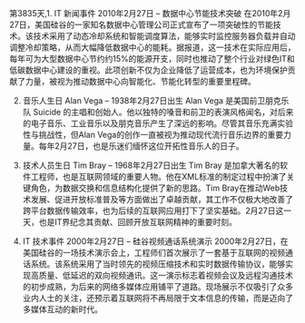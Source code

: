 第3835天,1. IT 新闻事件
2010年2月27日 – 数据中心节能技术突破
在2010年2月27日，美国硅谷的一家知名数据中心管理公司正式宣布了一项突破性的节能技术。该技术采用了动态冷却系统和智能调度算法，能够实时监控服务器负载并自动调整冷却策略，从而大幅降低数据中心的能耗。据报道，这一技术在实际应用后，每年可为大型数据中心节约约15%的能源开支，同时也推动了整个行业对绿色IT和低碳数据中心建设的重视。此项创新不仅为企业降低了运营成本，也为环境保护贡献了力量，被视为推动数据中心向智能化、节能化转型的重要里程碑。

2. 音乐人生日
Alan Vega – 1938年2月27日出生
Alan Vega 是美国前卫朋克乐队 Suicide 的主唱和创始人。他以独特的嗓音和前卫的表演风格闻名，对后来的电子音乐、工业音乐以及朋克音乐产生了深远的影响。尽管其音乐充满实验性与挑战性，但Alan Vega的创作一直被视为推动现代流行音乐边界的重要力量。每年2月27日，也是乐迷们缅怀这位开拓性音乐人的日子。

3. 技术人员生日
Tim Bray – 1968年2月27日出生
Tim Bray 是加拿大著名的软件工程师，也是互联网领域的重要人物。他在XML标准的制定过程中扮演了关键角色，为数据交换和信息结构化提供了新的思路。Tim Bray在推动Web技术发展、促进开放标准普及等方面做出了卓越贡献，其工作不仅极大地改善了跨平台数据传输效率，也为后续的互联网应用打下了坚实基础。2月27日这一天，也是IT界纪念其贡献、回顾开放互联网精神的重要时刻。

4. IT 技术事件
2000年2月27日 – 硅谷视频通话系统演示
2000年2月27日，在美国硅谷的一场技术演示会上，工程师们首次展示了一套基于互联网的视频通话系统。该系统采用了当时领先的视频压缩技术和实时数据传输协议，能够实现高质量、低延迟的双向视频通讯。这一演示标志着视频会议及远程沟通技术的初步成熟，为后来的网络多媒体应用铺平了道路。现场展示不仅吸引了众多业内人士的关注，还预示着互联网将不再局限于文本信息的传输，而是迈向了多媒体互动的新时代。
